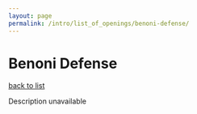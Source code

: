 ```yaml
---
layout: page
permalink: /intro/list_of_openings/benoni-defense/
---
```


# Benoni Defense

[back to list](../../intro/list_of_openings)

Description unavailable